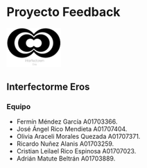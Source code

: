 # Proyecto Feedback
<img src="Logo.png" alt="Logo" width="25%"/>

## Interfectorme Eros

### Equipo

* Fermín Méndez García A01703366.
* José Ángel Rico Mendieta A01707404.
* Olivia Araceli Morales Quezada A01707371.
* Ricardo Nuñez Alanis A01703259.
* Cristian Leilael Rico Espinosa A01707023.
* Adrián Matute Beltrán A01703889.



